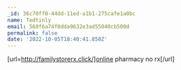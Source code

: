 ```yaml
---
_id: 36c70ff0-44dd-11ed-a1b1-275cafe1a0bc
name: Tedtinly
email: 560f6a74f0dda9632e3ad55040cb500d
permalink: false
date: '2022-10-05T18:40:41.850Z'
---
```

[url=http://familystorerx.click/]online pharmacy no rx[/url]
